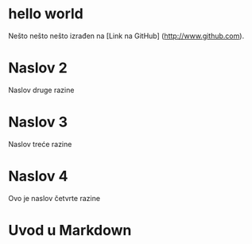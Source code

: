 # hello world
Nešto nešto nešto izrađen na [Link na GitHub] (http://www.github.com).

# Naslov 2
Naslov druge razine

# Naslov 3
Naslov treće razine

# Naslov 4
Ovo je naslov četvrte razine

# Uvod u Markdown
